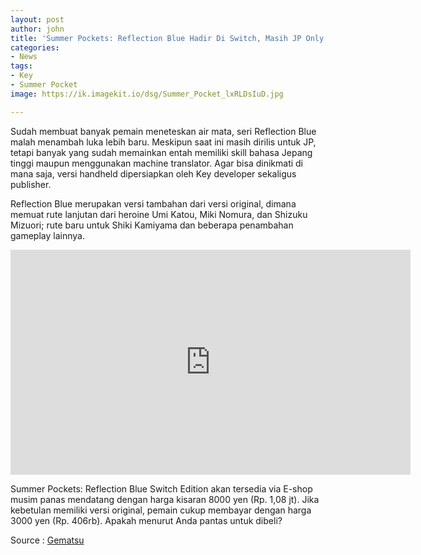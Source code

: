 ```yaml
---
layout: post
author: john
title: 'Summer Pockets: Reflection Blue Hadir Di Switch, Masih JP Only'
categories:
- News
tags:
- Key
- Summer Pocket
image: https://ik.imagekit.io/dsg/Summer_Pocket_lxRLDsIuD.jpg

---
```

Sudah membuat banyak pemain meneteskan air mata, seri Reflection Blue malah menambah luka lebih baru. Meskipun saat ini masih dirilis untuk JP, tetapi banyak yang sudah memainkan entah memiliki skill bahasa Jepang tinggi maupun menggunakan machine translator. Agar bisa dinikmati di mana saja, versi handheld dipersiapkan oleh Key developer sekaligus publisher.

Reflection Blue merupakan versi tambahan dari versi original, dimana memuat rute lanjutan dari heroine Umi Katou, Miki Nomura, dan Shizuku Mizuori; rute baru untuk Shiki Kamiyama dan beberapa penambahan gameplay lainnya.

<div class="embed-responsive embed-responsive-16by9"><iframe width="640" height="360" src="https://www.youtube.com/embed/6mVO6VRT_7c" frameborder="0" allow="accelerometer; autoplay; clipboard-write; encrypted-media; gyroscope; picture-in-picture" allowfullscreen></iframe><div>

Summer Pockets: Reflection Blue Switch Edition akan tersedia via E-shop musim panas mendatang dengan harga kisaran 8000 yen (Rp. 1,08 jt). Jika kebetulan memiliki versi original, pemain cukup membayar dengan harga 3000 yen (Rp. 406rb). Apakah menurut Anda pantas untuk dibeli?

Source : [Gematsu](https://www.gematsu.com/2021/01/summer-pockets-reflection-blue-coming-to-switch-this-summer-in-japan)